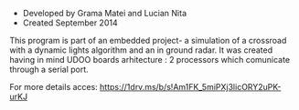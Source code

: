 * Developed by Grama Matei and Lucian Nita
* Created September 2014

This program is part of an embedded project- a simulation of a crossroad with a dynamic lights algorithm and an in ground radar.
It was created having in mind UDOO boards arhitecture : 2 processors which comunicate through a serial port.

For more details acces:
https://1drv.ms/b/s!Am1FK_5miPXj3licORY2uPK-urKJ